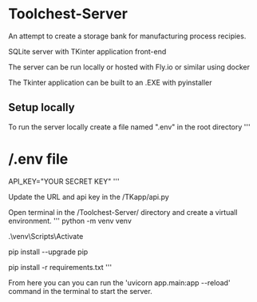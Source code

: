 # Toolchest-Server

An attempt to create a storage bank for manufacturing process recipies.

SQLite server with TKinter application front-end 

The server can be run locally or hosted with Fly.io or similar using docker

The Tkinter application can be built to an .EXE with pyinstaller


## Setup locally
To run the server locally create a file named ".env" in the root directory
'''
# /.env file
API_KEY="YOUR SECRET KEY"
'''

Update the URL and api key in the /TKapp/api.py

Open terminal in the /Toolchest-Server/ directory and create a virtuall environment.
'''
python -m venv venv

.\venv\Scripts\Activate

pip install --upgrade pip

pip install -r requirements.txt
'''

From here you can you can run the 'uvicorn app.main:app --reload' command in the terminal to start the server.

